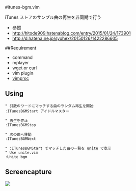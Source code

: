 #itunes-bgm.vim

iTunes ストアのサンプル曲の再生を非同期で行う

* 参照
 * http://hitode909.hatenablog.com/entry/2015/01/24/173901
 * http://d.hatena.ne.jp/syohex/20150126/1422286605

##Requirement

* command
 * mplayer
 * wget or curl
* vim plugin
 * [vimproc](https://github.com/Shougo/vimproc)

## Using

```
" 引数のワードにマッチする曲のランダム再生を開始
:ITunesBGMStart アイドルマスター

" 再生を停止
:ITunesBGMStop

" 次の曲へ移動
:ITunesBGMNext

" :ITunesBGMStart でマッチした曲の一覧を unite で表示
" Use unite.vim
:Unite bgm
```

## Screencapture

![](http://i.gyazo.com/5946b18e84a0bc5be9e43efdd29757ea.png)


